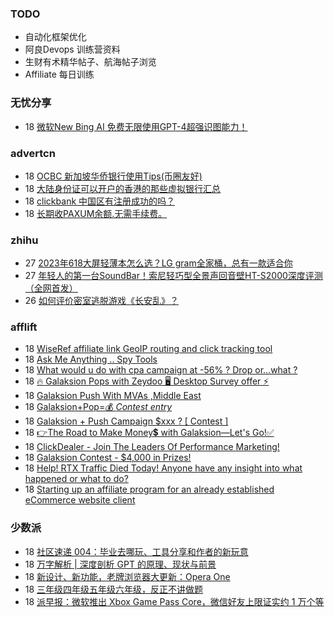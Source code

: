 ### TODO
-  自动化框架优化
-  阿良Devops 训练营资料
-  生财有术精华帖子、航海帖子浏览
-  Affiliate 每日训练

### 无忧分享
<!-- ruyo:START -->
-  18 [微软New Bing AI 免费无限使用GPT-4超强识图能力！](https://51.ruyo.net/18435.html)<!-- ruyo:END -->

### advertcn
<!-- advertcn:START -->
-  18 [OCBC 新加坡华侨银行使用Tips&lpar;币圈友好&rpar;](https://www.advertcn.com/forum.php?mod=viewthread&tid=111246)
-  18 [大陆身份证可以开户的香港的那些虚拟银行汇总](https://www.advertcn.com/forum.php?mod=viewthread&tid=111245)
-  18 [clickbank 中国区有注册成功的吗？](https://www.advertcn.com/forum.php?mod=viewthread&tid=111244)
-  18 [长期收PAXUM余额.无需手续费。](https://www.advertcn.com/forum.php?mod=viewthread&tid=111242)<!-- advertcn:END -->

### zhihu
<!-- zhihu:START -->
-  27 [2023年618大屏轻薄本怎么选？LG gram全家桶，总有一款适合你](http://zhuanlan.zhihu.com/p/632641888?utm_campaign=rss&utm_medium=rss&utm_source=rss&utm_content=title)
-  27 [年轻人的第一台SoundBar！索尼轻巧型全景声回音壁HT-S2000深度评测（全网首发）](http://zhuanlan.zhihu.com/p/630990296?utm_campaign=rss&utm_medium=rss&utm_source=rss&utm_content=title)
-  26 [如何评价密室逃脱游戏《长安乱》？](http://www.zhihu.com/question/563950552/answer/3045961312?utm_campaign=rss&utm_medium=rss&utm_source=rss&utm_content=title)<!-- zhihu:END -->

### afflift
<!-- afflift:START -->
-  18 [WiseRef affiliate link GeoIP routing and click tracking tool](https://afflift.com/f/threads/wiseref-affiliate-link-geoip-routing-and-click-tracking-tool.11311/)
-  18 [Ask Me Anything .. Spy Tools](https://afflift.com/f/threads/ask-me-anything-spy-tools.9343/)
-  18 [What would u do with cpa campaign at -56% ? Drop or...what ?](https://afflift.com/f/threads/what-would-u-do-with-cpa-campaign-at-56-drop-or-what.11310/)
-  18 [🔥 Galaksion Pops with Zeydoo 🖥️ Desktop Survey offer ⚡](https://afflift.com/f/threads/%F0%9F%94%A5-galaksion-pops-with-zeydoo-%F0%9F%96%A5%EF%B8%8F-desktop-survey-offer-%E2%9A%A1.11285/)
-  18 [Galaksion Push With MVAs ,Middle East](https://afflift.com/f/threads/galaksion-push-with-mvas-middle-east.11299/)
-  18 [Galaksion+Pop=💰 *Contest entry*](https://afflift.com/f/threads/galaksion-pop-%F0%9F%92%B0-contest-entry.11231/)
-  18 [Galaksion + Push Campaign $xxx ? [ Contest ]](https://afflift.com/f/threads/galaksion-push-campaign-xxx-contest.11223/)
-  18 [👉The Road to Make Money💲 with Galaksion—Let&#39;s Go!✅](https://afflift.com/f/threads/%F0%9F%91%89the-road-to-make-money%F0%9F%92%B2-with-galaksion%E2%80%94lets-go-%E2%9C%85.11303/)
-  18 [ClickDealer - Join The Leaders Of Performance Marketing!](https://afflift.com/f/threads/clickdealer-join-the-leaders-of-performance-marketing.2440/)
-  18 [Galaksion Contest - $4,000 in Prizes!](https://afflift.com/f/threads/galaksion-contest-4-000-in-prizes.11219/)
-  18 [Help! RTX Traffic Died Today! Anyone have any insight into what happened or what to do?](https://afflift.com/f/threads/help-rtx-traffic-died-today-anyone-have-any-insight-into-what-happened-or-what-to-do.10847/)
-  18 [Starting up an affiliate program for an already established eCommerce website client](https://afflift.com/f/threads/starting-up-an-affiliate-program-for-an-already-established-ecommerce-website-client.11306/)<!-- afflift:END -->

### 少数派
<!-- sspai:START -->
-  18 [社区速递 004：毕业去哪玩、工具分享和作者的新玩意](https://sspai.com/post/81263)
-  18 [万字解析 | 深度剖析 GPT 的原理、现状与前景](https://sspai.com/post/81036)
-  18 [新设计、新功能，老牌浏览器大更新：Opera One](https://sspai.com/post/80970)
-  18 [三年级四年级五年级六年级，反正不讲做题](https://sspai.com/post/81086)
-  18 [派早报：微软推出 Xbox Game Pass Core，微信好友上限证实约 1 万个等](https://sspai.com/post/81243)<!-- sspai:END -->
